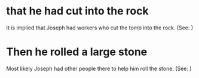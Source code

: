 
# that he had cut into the rock
It is implied that Joseph had workers who cut the tomb into the rock. (See: )

# Then he rolled a large stone
Most likely Joseph had other people there to help him roll the stone. (See: )